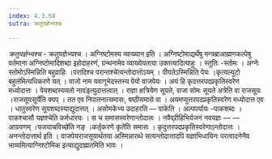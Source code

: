 ```yaml
---
index: 4.3.68
sutra: क्रतुयज्ञेभ्यश्च

---
```

_क्रतुयज्ञेभ्यश्च_ - क्रतुयज्ञेभ्यश्च । अग्निष्टोमस्य व्याख्यान इति । अग्निष्टोमाद्यर्थेषु मन्त्रब्राआह्मणकल्पेषु वर्तमाना अग्निष्टोमादिशब्दा इहोदाहरणं, ग्रन्थनामेव व्याख्येयताया उक्तत्वादित्याहुः । स्तुतिः -स्तोमः । अग्नेः स्तोमोऽस्मिन्निति बहुव्राहिः ।परादिश्च परान्तश्चे॑त्यन्तोदात्तोऽयम् । पीयतेऽस्मिन्निति पेयः ।कृत्यल्युटो बहुल॑मित्यधिकरणे यत् । वाजो नाम यवागूभेदस्तस्य पेयो वाजपेयः । अयं हि कृदत्तरपदप्रकृतिस्वरेण मध्योदात्तः । पेयशब्दस्ययतो नावः॑इत्युदात्तत्वात् । राज्ञा क्षत्रियेण सूयते, राजा सोमः सूयते अत्रेति वा राजसूयः ।राजसूयसूर्ये॑ति क्यप् । तत एव निपातनात्समासः, षष्ठीसमासे वा । अयमप्युत्तरपदप्रकृतिस्वरेण मध्योदात्त एव । धातुस्वरेण सूयशब्दस्याद्युदात्तत् । असोमकेभ्य उदाहरति — पाकेति । अल्पपर्यायः -पाकशब्दः । पाकश्चासौ यज्ञश्चेति कर्मधारयः । स च समासस्वरेणान्तोदात्तः । नवैव्र्रीहिभिर्यजनं नवयज्ञः —  — आग्रयणम् ।यजयाचविच्छे॑ति नङ् ।कर्तृकरणे कृते॑ति समासः । कृदुत्तरपदप्रकृतिस्वरेणाऽन्तोदात्तः । अनन्तोदात्तार्थ इति । वाजपेयराजसूयार्थतया अस्मिन्नारब्धे सत्यन्तोदात्तादपि यज्ञाभिधायिनः परत्वादनेनैव भाव्यमित्याग्निश्टोमिक इत्याद्युदाह्मतमिति भावः ।